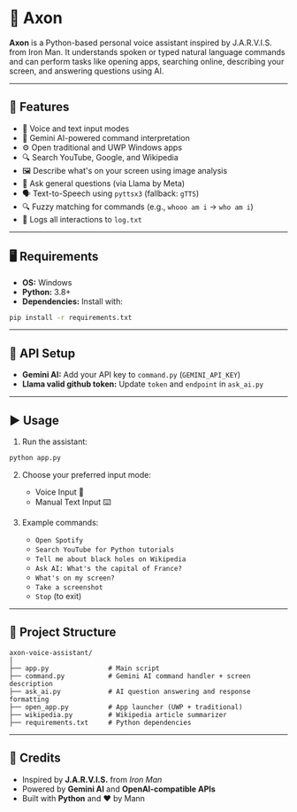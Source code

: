 
# 🧠 Axon

**Axon** is a Python-based personal voice assistant inspired by J.A.R.V.I.S. from Iron Man. It understands spoken or typed natural language commands and can perform tasks like opening apps, searching online, describing your screen, and answering questions using AI.

---

## 🚀 Features

- 🎤 Voice and text input modes
- 🤖 Gemini AI-powered command interpretation
- ⚙️ Open traditional and UWP Windows apps
- 🔍 Search YouTube, Google, and Wikipedia
- 🖼️ Describe what's on your screen using image analysis
- 💬 Ask general questions (via Llama by Meta)
- 🗣️ Text-to-Speech using `pyttsx3` (fallback: `gTTS`)
- 🔍 Fuzzy matching for commands (e.g., `whooo am i` → `who am i`)
- 📝 Logs all interactions to `log.txt`

---

## 🖥️ Requirements

- **OS:** Windows
- **Python:** 3.8+
- **Dependencies:** Install with:

```bash
pip install -r requirements.txt
```

---

## 🔐 API Setup

- **Gemini AI:** Add your API key to `command.py` (`GEMINI_API_KEY`)
- **Llama valid github token:** Update `token` and `endpoint` in `ask_ai.py`

---

## ▶️ Usage

1. Run the assistant:

```bash
python app.py
```

2. Choose your preferred input mode:
   - Voice Input 🎤
   - Manual Text Input ⌨️

3. Example commands:

   - `Open Spotify`
   - `Search YouTube for Python tutorials`
   - `Tell me about black holes on Wikipedia`
   - `Ask AI: What's the capital of France?`
   - `What's on my screen?`
   - `Take a screenshot`
   - `Stop` (to exit)

---

## 📁 Project Structure

```
axon-voice-assistant/
│
├── app.py               # Main script
├── command.py           # Gemini AI command handler + screen description
├── ask_ai.py            # AI question answering and response formatting
├── open_app.py          # App launcher (UWP + traditional)
├── wikipedia.py         # Wikipedia article summarizer
├── requirements.txt     # Python dependencies
```

---

## 🙌 Credits

- Inspired by **J.A.R.V.I.S.** from *Iron Man*
- Powered by **Gemini AI** and **OpenAI-compatible APIs**
- Built with **Python** and ❤️ by Mann
